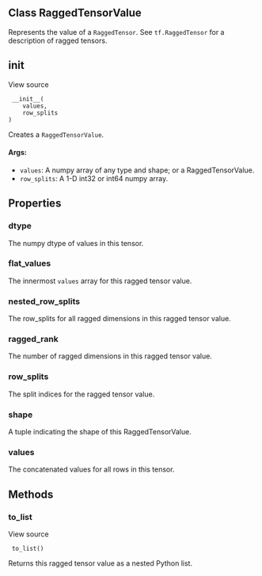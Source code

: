 ## Class RaggedTensorValue
Represents the value of a `RaggedTensor`.
See `tf.RaggedTensor` for a description of ragged tensors.
## __init__
View source

```
 __init__(
    values,
    row_splits
)
```
Creates a `RaggedTensorValue`.
#### Args:
- `values`: A numpy array of any type and shape; or a RaggedTensorValue.
- `row_splits`: A 1-D int32 or int64 numpy array.
## Properties
### dtype
The numpy dtype of values in this tensor.
### flat_values
The innermost `values` array for this ragged tensor value.
### nested_row_splits
The row_splits for all ragged dimensions in this ragged tensor value.
### ragged_rank
The number of ragged dimensions in this ragged tensor value.
### row_splits
The split indices for the ragged tensor value.
### shape
A tuple indicating the shape of this RaggedTensorValue.
### values
The concatenated values for all rows in this tensor.
## Methods
### to_list
View source

```
 to_list()
```
Returns this ragged tensor value as a nested Python list.
